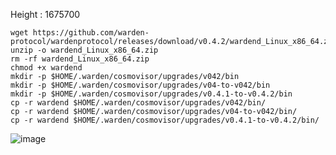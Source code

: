 Height : 1675700
```
wget https://github.com/warden-protocol/wardenprotocol/releases/download/v0.4.2/wardend_Linux_x86_64.zip
unzip -o wardend_Linux_x86_64.zip
rm -rf wardend_Linux_x86_64.zip
chmod +x wardend
mkdir -p $HOME/.warden/cosmovisor/upgrades/v042/bin
mkdir -p $HOME/.warden/cosmovisor/upgrades/v04-to-v042/bin
mkdir -p $HOME/.warden/cosmovisor/upgrades/v0.4.1-to-v0.4.2/bin
cp -r wardend $HOME/.warden/cosmovisor/upgrades/v042/bin/
cp -r wardend $HOME/.warden/cosmovisor/upgrades/v04-to-v042/bin/
cp -r wardend $HOME/.warden/cosmovisor/upgrades/v0.4.1-to-v0.4.2/bin/
```
![image](https://github.com/user-attachments/assets/774c67b1-f68c-49ff-bccf-cc08e2eb791f)
